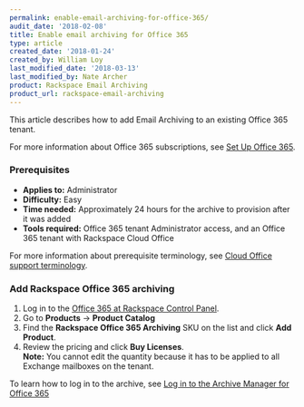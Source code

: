```yaml
---
permalink: enable-email-archiving-for-office-365/
audit_date: '2018-02-08'
title: Enable email archiving for Office 365
type: article
created_date: '2018-01-24'
created_by: William Loy
last_modified_date: '2018-03-13'
last_modified_by: Nate Archer
product: Rackspace Email Archiving
product_url: rackspace-email-archiving
---
```


This article describes how to add Email Archiving to an existing Office 365 tenant.

For more information about Office 365 subscriptions, see [Set Up Office 365](/support/how-to/set-up-office-365).

### Prerequisites

- **Applies to:** Administrator
- **Difficulty:** Easy
- **Time needed:** Approximately 24 hours for the archive to provision after it was added
- **Tools required:** Office 365 tenant Administrator access, and an Office 365 tenant with Rackspace Cloud Office

For more information about prerequisite terminology, see [Cloud Office support terminology](/support/how-to/cloud-office-support-terminology).


### Add Rackspace Office 365 archiving

1. Log in to the [Office 365 at Rackspace Control Panel](https://office365.cp.rackspace.com/).
2. Go to **Products** -> **Product Catalog**
3. Find the **Rackspace Office 365 Archiving** SKU on the list and click **Add Product**.
4. Review the pricing and click **Buy Licenses**.<br>
**Note:** You cannot edit the quantity because it has to be applied to all Exchange mailboxes on the tenant.

To learn how to log in to the archive, see [Log in to the Archive Manager for Office 365](/support/how-to/log-in-to-the-archive-manager-for-office-365)
